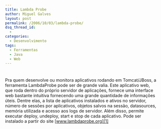 ```yaml
---
title: Lambda Probe
author: Miguel Galves
layout: post
permalink: /2006/10/03/lambda-probe/
dsq_thread_id:
  - 
categories:
  - Desenvolvimento
tags:
  - Ferramentas
  - Java
  - Web
---
```

# 

Pra quem desenvolve ou monitora aplicativos rodando em Tomcat/JBoss, a ferramenta LambdaProbe pode ser de grande valia. Este aplicativo web, que roda dentro do próprio servidor de aplicações, fornece uma interface web bastante intuitiva fornecendo uma grande quantidade de informações úteis. Dentre elas, a lista de aplicativos instalados e ativos no servidor, número de sessões por aplicativos, objetos salvos na sessão, datasources, memória utilizada e acesso aos logs de servidor. Além disso, permite executar deploy, undeploy, start e stop de cada aplicativo. Pode ser instalado a partir do site [www.lambdaprobe.org][1]

 [1]: http://www.lambdaprobe.org/